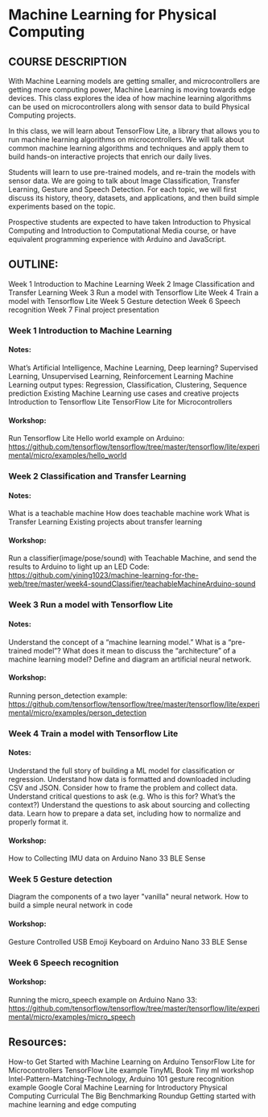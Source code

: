 # Machine Learning for Physical Computing

## COURSE DESCRIPTION

With Machine Learning models are getting smaller, and microcontrollers are getting more computing power, Machine Learning is moving towards edge devices. This class explores the idea of how machine learning algorithms can be used on microcontrollers along with sensor data to build Physical Computing projects.

In this class, we will learn about TensorFlow Lite, a library that allows you to run machine learning algorithms on microcontrollers. We will talk about common machine learning algorithms and techniques and apply them to build hands-on interactive projects that enrich our daily lives.

Students will learn to use pre-trained models, and re-train the models with sensor data. We are going to talk about Image Classification, Transfer Learning, Gesture and Speech Detection. For each topic, we will first discuss its history, theory, datasets, and applications, and then build simple experiments based on the topic.

Prospective students are expected to have taken Introduction to Physical Computing and Introduction to Computational Media course, or have equivalent programming experience with Arduino and JavaScript.

## OUTLINE:
Week 1 Introduction to Machine Learning
Week 2 Image Classification and Transfer Learning
Week 3 Run a model with Tensorflow Lite
Week 4 Train a model with Tensorflow Lite
Week 5 Gesture detection
Week 6 Speech recognition
Week 7 Final project presentation

### Week 1 Introduction to Machine Learning
#### Notes:
What’s Artificial Intelligence, Machine Learning, Deep learning?
Supervised Learning, Unsupervised Learning, Reinforcement Learning
Machine Learning output types: Regression, Classification, Clustering, Sequence prediction
Existing Machine Learning use cases and creative projects
Introduction to Tensorflow Lite
TensorFlow Lite for Microcontrollers
#### Workshop:
Run Tensorflow Lite Hello world example on Arduino: https://github.com/tensorflow/tensorflow/tree/master/tensorflow/lite/experimental/micro/examples/hello_world

### Week 2 Classification and Transfer Learning
#### Notes:
What is a teachable machine
How does teachable machine work
What is Transfer Learning
Existing projects about transfer learning

#### Workshop:
Run a classifier(image/pose/sound) with Teachable Machine, and send the results to Arduino to light up an LED
Code: https://github.com/yining1023/machine-learning-for-the-web/tree/master/week4-soundClassifier/teachableMachineArduino-sound

### Week 3 Run a model with Tensorflow Lite
#### Notes:
Understand the concept of a “machine learning model.”
What is a “pre-trained model”?
What does it mean to discuss the “architecture” of a machine learning model?
Define and diagram an artificial neural network.
#### Workshop:
Running person_detection example: https://github.com/tensorflow/tensorflow/tree/master/tensorflow/lite/experimental/micro/examples/person_detection

### Week 4 Train a model with Tensorflow Lite
#### Notes:
Understand the full story of building a ML model for classification or regression.
Understand how data is formatted and downloaded including CSV and JSON.
Consider how to frame the problem and collect data.
Understand critical questions to ask (e.g. Who is this for? What’s the context?)
Understand the questions to ask about sourcing and collecting data.
Learn how to prepare a data set, including how to normalize and properly format it.
#### Workshop:
How to Collecting IMU data on Arduino Nano 33 BLE Sense

### Week 5 Gesture detection
Diagram the components of a two layer "vanilla" neural network.
How to build a simple neural network in code
#### Workshop:
Gesture Controlled USB Emoji Keyboard on Arduino Nano 33 BLE Sense

### Week 6 Speech recognition
#### Workshop:
Running the micro_speech example on Arduino Nano 33: https://github.com/tensorflow/tensorflow/tree/master/tensorflow/lite/experimental/micro/examples/micro_speech

## Resources:
How-to Get Started with Machine Learning on Arduino
TensorFlow Lite for Microcontrollers
TensorFlow Lite example
TinyML Book
Tiny ml workshop
Intel-Pattern-Matching-Technology, Arduino 101 gesture recognition example
Google Coral
Machine Learning for Introductory Physical Computing Curriculal
The Big Benchmarking Roundup Getting started with machine learning and edge computing
